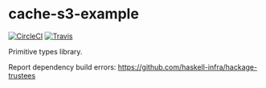 # cache-s3-example
[![CircleCI](https://circleci.com/gh/haskell-works/cache-s3-example/tree/master.svg?style=svg)](https://circleci.com/gh/haskell-works/cache-s3-example/tree/master)
[![Travis](https://travis-ci.org/haskell-works/cache-s3-example.svg?branch=master)](https://travis-ci.org/haskell-works/cache-s3-example)

Primitive types library.

Report dependency build errors: https://github.com/haskell-infra/hackage-trustees

